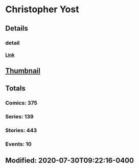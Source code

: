 # Christopher  Yost 
## Details
### detail
#### [Link](http://marvel.com/comics/creators/11539/christopher_yost?utm_campaign=apiRef&utm_source=225578a89fc76f3d20fbffda5d17a88d)
## [Thumbnail](http://i.annihil.us/u/prod/marvel/i/mg/b/40/image_not_available.jpg)
## Totals
### Comics: 375
### Series: 139
### Stories: 443
### Events: 10
## Modified: 2020-07-30T09:22:16-0400